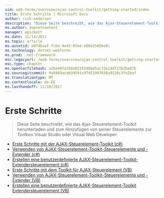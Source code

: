 ```yaml
---
uid: web-forms/overview/ajax-control-toolkit/getting-started/index
title: Erste Schritte | Microsoft Docs
author: rick-anderson
description: "Diese Seite beschreibt, wie das Ajax-Steuerelement-Toolkit herunterladen und zum Hinzufügen von seiner Steuerelemente zur Toolbox Visual Studio oder Visual Web Developer."
ms.author: aspnetcontent
manager: wpickett
ms.date: 11/14/2011
ms.topic: article
ms.assetid: e87dbaaf-fcbe-4e42-87ee-e60e25856e8c
ms.technology: dotnet-webforms
ms.prod: .net-framework
msc.legacyurl: /web-forms/overview/ajax-control-toolkit/getting-started
msc.type: chapter
ms.openlocfilehash: a2bee0fa190a0215546bd5ac72e14df23b2be87b
ms.sourcegitcommit: 9a9483aceb34591c97451997036a9120c3fe2baf
ms.translationtype: MT
ms.contentlocale: de-DE
ms.lasthandoff: 11/10/2017
---
```

<a name="getting-started"></a>Erste Schritte
====================
> Diese Seite beschreibt, wie das Ajax-Steuerelement-Toolkit herunterladen und zum Hinzufügen von seiner Steuerelemente zur Toolbox Visual Studio oder Visual Web Developer.


- [Erste Schritte mit der AJAX-Steuerelement-Toolkit (c#)](get-started-with-the-ajax-control-toolkit-cs.md)
- [Verwenden von AJAX-Steuerelement-Toolkit-Steuerelemente und -Extender (c#)](using-ajax-control-toolkit-controls-and-control-extenders-cs.md)
- [Erstellen eine benutzerdefinierte AJAX-Steuerelement-Toolkit-Extendersteuerelement (c#)](creating-a-custom-ajax-control-toolkit-control-extender-cs.md)
- [Erste Schritte mit dem Toolkit für AJAX-Steuerelement (VB)](get-started-with-the-ajax-control-toolkit-vb.md)
- [Verwenden von AJAX-Steuerelement-Toolkit-Steuerelemente und -Extender (VB)](using-ajax-control-toolkit-controls-and-control-extenders-vb.md)
- [Erstellen eine benutzerdefinierte AJAX-Steuerelement-Toolkit Extendersteuerelement (VB)](creating-a-custom-ajax-control-toolkit-control-extender-vb.md)
